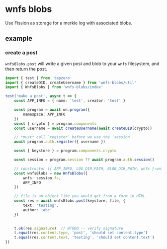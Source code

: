 # wnfs blobs

Use Fission as storage for a merkle log with associated blobs.

## example

### create a post

`wnfsBlobs.post` will write a given post and blob to your `wnfs` filesystem, and then return the post.

```ts
import { test } from 'tapzero'
import { createDID, createUsername } from 'wnfs-blobs/util'
import { WnfsBlobs } from 'wnfs-blobs/index'

test('make a post', async t => {
    const APP_INFO = { name: 'test', creator: 'test' }

    const program = await wn.program({
        namespace: APP_INFO
    })
    const { crypto } = program.components
    const username = await createUsername(await createDID(crypto))

    // *must* call `register` before we use the `session`
    await program.auth.register({ username })

    const { keystore } = program.components.crypto

    const session = program.session ?? await program.auth.session()

    // constructor ({ APP_INFO, LOG_DIR_PATH, BLOB_DIR_PATH, wnfs }:wnfsBlobsArgs) {
    const wnfsBlobs = new WnfsBlobs({
        wnfs: session.fs,
        APP_INFO
    })

    // file is an object like you would get from a form in HTML
    const res = await wnfsBlobs.post(keystore, file, {
        text: 'testing',
        author: 'abc'
    })

    
    t.ok(res.signature)  // @TODO -- verify signature
    t.equal(res.content.type, 'post', 'should set content.type')
    t.equal(res.content.text, 'testing', 'should set content.text')
})
```
